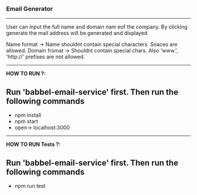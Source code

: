 ### Email Generator 
***
User can input the full name and domain nam eof the company. By clicking generate the mail address will be generated and displayed

Name format -> Name shouldnt contain special characters. Soaces are allowed.
Domain fromat -> Shouldnt contain special chars. Also 'www.', 'http://' prefixes are not allowed.

---
**HOW TO RUN ?:**

Run 'babbel-email-service' first. Then run the following commands
---
+ npm install
+ npm start
+ open-> localhost:3000

---
**HOW TO RUN Tests ?:**

Run 'babbel-email-service' first. Then run the following commands
---
+ npm run test





